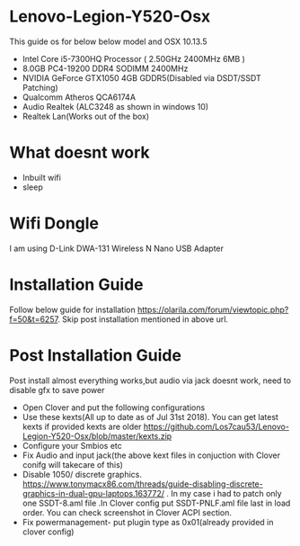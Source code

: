 # Lenovo-Legion-Y520-Osx

This guide os for below below model and OSX 10.13.5

 - Intel Core i5-7300HQ Processor ( 2.50GHz 2400MHz 6MB )
 - 8.0GB PC4-19200 DDR4 SODIMM 2400MHz 
 - NVIDIA GeForce GTX1050 4GB GDDR5(Disabled via DSDT/SSDT Patching)
 - Qualcomm Atheros QCA6174A 
 - Audio Realtek (ALC3248 as shown in windows 10)
 - Realtek Lan(Works out of the box)


# What doesnt work
- Inbuilt wifi
- sleep

# Wifi Dongle
I am using D-Link DWA-131 Wireless N Nano USB Adapter 

# Installation Guide

Follow below guide for installation
https://olarila.com/forum/viewtopic.php?f=50&t=6257. 
Skip post installation mentioned in above url.

# Post Installation Guide

Post install almost everything works,but audio via jack doesnt work, need to disable gfx to save power

- Open Clover and put the following configurations 
- Use these kexts(All up to date as of Jul 31st 2018). You can get latest kexts if provided kexts are older https://github.com/Los7cau53/Lenovo-Legion-Y520-Osx/blob/master/kexts.zip
- Configure your Smbios etc
- Fix Audio and input jack(the above kext files in conjuction with Clover conifg will takecare of this)
- Disable 1050/ discrete graphics. https://www.tonymacx86.com/threads/guide-disabling-discrete-graphics-in-dual-gpu-laptops.163772/ .  In my case i had to patch only one SSDT-8.aml file .In Clover config put SSDT-PNLF.aml file last in load order. You can check screenshot in Clover ACPI section.
- Fix powermanagement- put plugin type as 0x01(already provided in clover config)
